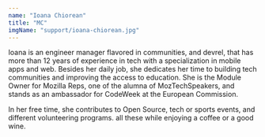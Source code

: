 ```yaml
---
name: "Ioana Chiorean"
title: "MC"
imgName: "support/ioana-chiorean.jpg"
---
```


Ioana is an engineer manager flavored in communities, and devrel, that has more than 12 years of experience in tech with a specialization in mobile apps and web. Besides her daily job, she dedicates her time to building tech communities and improving the access to education. She is the Module Owner for Mozilla Reps, one of the alumna of MozTechSpeakers, and stands as an ambassador for CodeWeek at the European Commission.

In her free time, she contributes to Open Source, tech or sports events, and different volunteering programs. all these while enjoying a coffee or a good wine.

